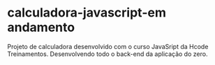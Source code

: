 # calculadora-javascript-em andamento
Projeto de calculadora desenvolvido com o curso JavaSript da Hcode Treinamentos. Desenvolvendo todo o back-end da aplicação do zero.
